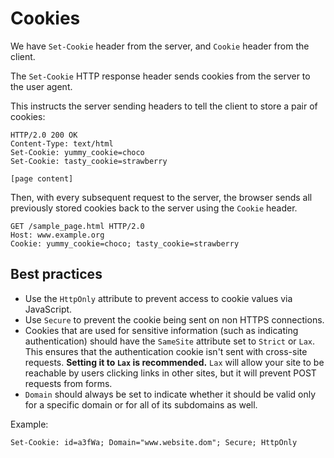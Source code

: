 # Cookies

We have `Set-Cookie` header from the server, and `Cookie` header from the client.

The `Set-Cookie` HTTP response header sends cookies from the server to the user agent.

This instructs the server sending headers to tell the client to store a pair of cookies:

```http
HTTP/2.0 200 OK
Content-Type: text/html
Set-Cookie: yummy_cookie=choco
Set-Cookie: tasty_cookie=strawberry

[page content]
```

Then, with every subsequent request to the server, the browser sends all previously stored cookies back to the server using the `Cookie` header.

```http
GET /sample_page.html HTTP/2.0
Host: www.example.org
Cookie: yummy_cookie=choco; tasty_cookie=strawberry
```

## Best practices

- Use the `HttpOnly` attribute to prevent access to cookie values via JavaScript.
- Use `Secure` to prevent the cookie being sent on non HTTPS connections.
- Cookies that are used for sensitive information (such as indicating authentication) should have the `SameSite` attribute set to `Strict` or `Lax`. This ensures that the authentication cookie isn't sent with cross-site requests. __Setting it to `Lax` is recommended.__ `Lax` will allow your site to be reachable by users clicking links in other sites, but it will prevent POST requests from forms.
- `Domain` should always be set to indicate whether it should be valid only for a specific domain or for all of its subdomains as well.

Example:

```http
Set-Cookie: id=a3fWa; Domain="www.website.dom"; Secure; HttpOnly
```
